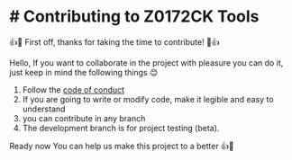 # # Contributing to Z0172CK Tools
:+1::tada: First off, thanks for taking the time to contribute! :tada::+1:

Hello, If you want to collaborate in the project with pleasure you can do it, just keep in mind the following things :blush:

 1. Follow the [code of conduct](https://github.com/Erik172/Z0172CK-Tools/blob/master/CODE_OF_CONDUCT.md)
 2. If you are going to write or modify code, make it legible and easy to understand
 3. you can contribute in any branch
 4. The development branch is for project testing (beta).

Ready now You can help us make this project to a better :+1::tada:
